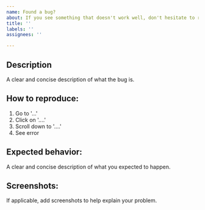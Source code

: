 ```yaml
---
name: Found a bug?
about: If you see something that doesn't work well, don't hesitate to report it!
title: ''
labels: ''
assignees: ''

---
```


## Description
A clear and concise description of what the bug is.

## How to reproduce:
1. Go to '...'
2. Click on '....'
3. Scroll down to '....'
4. See error

## Expected behavior:
A clear and concise description of what you expected to happen.

## Screenshots:
If applicable, add screenshots to help explain your problem.
